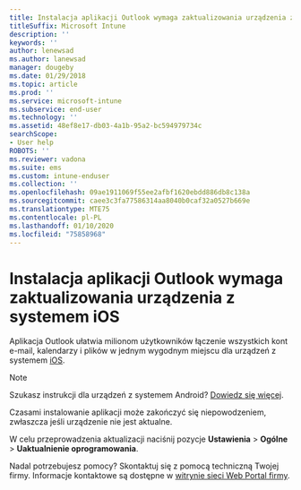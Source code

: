 ```yaml
---
title: Instalacja aplikacji Outlook wymaga zaktualizowania urządzenia z systemem iOS | Microsoft Docs
titleSuffix: Microsoft Intune
description: ''
keywords: ''
author: lenewsad
ms.author: lanewsad
manager: dougeby
ms.date: 01/29/2018
ms.topic: article
ms.prod: ''
ms.service: microsoft-intune
ms.subservice: end-user
ms.technology: ''
ms.assetid: 48ef8e17-db03-4a1b-95a2-bc594979734c
searchScope:
- User help
ROBOTS: ''
ms.reviewer: vadona
ms.suite: ems
ms.custom: intune-enduser
ms.collection: ''
ms.openlocfilehash: 09ae1911069f55ee2afbf1620ebdd886db8c138a
ms.sourcegitcommit: caee3c3fa77586314aa8040b0caf32a0527b669e
ms.translationtype: MTE75
ms.contentlocale: pl-PL
ms.lasthandoff: 01/10/2020
ms.locfileid: "75858968"
---
```

# <a name="you-need-to-update-your-ios-device-to-install-the-outlook-app"></a>Instalacja aplikacji Outlook wymaga zaktualizowania urządzenia z systemem iOS

Aplikacja Outlook ułatwia milionom użytkowników łączenie wszystkich kont e-mail, kalendarzy i plików w jednym wygodnym miejscu dla urządzeń z systemem [iOS](https://itunes.apple.com/app/microsoft-outlook-email-calendar/id951937596).

>[!NOTE]
> Szukasz instrukcji dla urządzeń z systemem Android? [Dowiedz się więcej](update-device-outlook-android.md).

Czasami instalowanie aplikacji może zakończyć się niepowodzeniem, zwłaszcza jeśli urządzenie nie jest aktualne. 

W celu przeprowadzenia aktualizacji naciśnij pozycje **Ustawienia** > **Ogólne** > **Uaktualnienie oprogramowania**.

Nadal potrzebujesz pomocy? Skontaktuj się z pomocą techniczną Twojej firmy. Informacje kontaktowe są dostępne w [witrynie sieci Web Portal firmy](https://go.microsoft.com/fwlink/?linkid=2010980).
